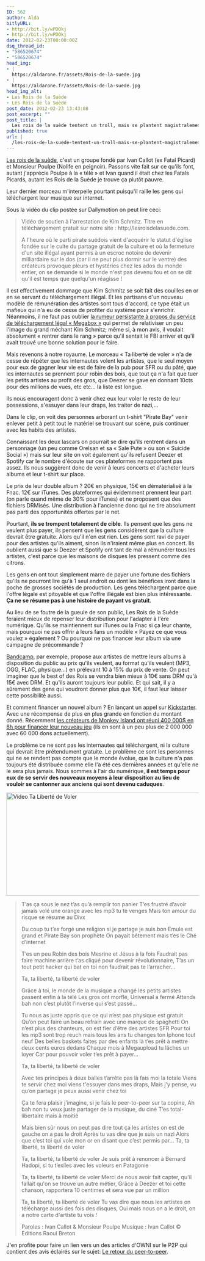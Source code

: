 ```yaml
---
ID: 562
author: Alda
bitlyURL:
- http://bit.ly/wPDOkj
- http://bit.ly/wPDOkj
date: 2012-02-23T00:00:00Z
dsq_thread_id:
- "586520674"
- "586520674"
head_img:
- |
  https://aldarone.fr/assets/Rois-de-la-suede.jpg
- |
  https://aldarone.fr/assets/Rois-de-la-suede.jpg
head_img_alt:
- Les Rois de la Suède
- Les Rois de la Suède
post_date: 2012-02-23 13:43:08
post_excerpt: ""
post_title: |
  Les rois de la suède tentent un troll, mais se plantent magistralement
published: true
url: |
  /les-rois-de-la-suede-tentent-un-troll-mais-se-plantent-magistralement/
---
```


<a href="http://lesroisdelasuede.com">Les rois de la suède</a>, c'est un groupe fondé par Ivan Callot (ex Fatal Picard) et Monsieur Poulpe (Nolife en peignoir). Passons vite fait sur ce qu'ils font, autant j'apprécie Poulpe à la « télé » et Ivan quand il était chez les Fatals Picards, autant les Rois de la Suède je trouve ça plutôt pauvre.

Leur dernier morceau m'interpelle pourtant puisqu'il raille les gens qui téléchargent leur musique sur internet.

Sous la vidéo du clip postée sur Dailymotion on peut lire ceci:
<blockquote>Vidéo de soutien à l'arrestation de Kim Schmitz.
Titre en téléchargement gratuit sur notre site : http://lesroisdelasuede.com.

A l'heure où le parti pirate suédois vient d'acquérir le statut d'église fondée sur le culte du partage gratuit de la culture et où la fermeture d'un site illégal ayant permis à un escroc notoire de devenir milliardaire sur le dos (car il ne peut plus dormir sur le ventre) des créateurs provoque pleurs et hystéries chez les ados du monde entier, on se demande si le monde n'est pas devenu fou et on se dit qu'il est temps que quelqu'un réagisse !</blockquote>

Il est effectivement dommage que Kim Schmitz se soit fait des couilles en or en se servant du téléchargement illégal. Et les partisans d'un nouveau modèle de rémunération des artistes sont tous d'accord, ce type était un mafieux qui n'a eu de cesse de profiter du système pour s'enrichir. Néanmoins, il ne faut pas oublier <a href="http://www.linformaticien.com/actualites/id/23262/megabox-la-vraie-raison-de-la-fermeture-de-megaupload-par-le-fbi.aspx">la rumeur persistante à propos du service de téléchargement légal « Megabox »</a> qui permet de relativiser un peu l'image du grand méchant Kim Schmitz; même si, à mon avis, il voulait absolument « rentrer dans le rang » parce qu'il sentait le FBI arriver et qu'il avait trouvé une bonne solution pour le faire.

Mais revenons à notre royaume. Le morceau « Ta liberté de voler » n'a de cesse de répéter que les internautes volent les artistes, que le seul moyen pour eux de gagner leur vie est de faire de la pub pour SFR ou du pâté, que les internautes se prennent pour robin des bois, que tout ça n'a fait que tuer les petits artistes au profit des gros, que Deezer se gave en donnant 10cts pour des millions de vues, etc etc… la liste est longue.

Ils nous encouragent donc à venir chez eux leur voler le reste de leur possessions, s'essuyer dans leur draps, les traiter de nazi,…

Dans le clip, on voit des personnes arborant un t-shirt "Pirate Bay" venir enlever petit à petit tout le matériel se trouvant sur scène, puis continuer avec les habits des artistes.

Connaissant les deux lascars on pourrait se dire qu'ils rentrent dans un personnage (un peu comme Orelsan et sa « Sale Pute » ou son « Suicide Social ») mais sur leur site on voit également qu'ils refusent Deezer et Spotify car le nombre d'écoute sur ces plateformes ne rapportent pas assez. Ils nous suggèrent donc de venir à leurs concerts et d'acheter leurs albums et leur t-shirt sur place.

Le prix de leur double album ? 20€ en physique, 15€ en dématérialisé à la Fnac. 12€ sur iTunes. Des plateformes qui évidemment prennent leur part (on parle quand même de 30% pour iTunes) et ne proposent que des fichiers DRMisés. Une distribution à l'ancienne donc qui ne tire absolument pas parti des opportunités offertes par le net.

Pourtant, <strong>ils se trompent totalement de cible</strong>. Ils pensent que les gens ne veulent plus payer, ils pensent que les gens considèrent que la culture devrait être gratuite. Alors qu'il n'en est rien. Les gens sont ravi de payer pour des artistes qu'ils aiment, sinon ils n'iraient même plus en concert. Ils oublient aussi que si Deezer et Spotify ont tant de mal à rémunérer tous les artistes, c'est parce que les maisons de disques les pressent comme des citrons.

Les gens en ont tout simplement marre de payer une fortune des fichiers qu'ils ne pourront lire qu'à 1 seul endroit ou dont les bénéfices iront dans la poche de grosses sociétés de production. Les gens téléchargent parce que l'offre légale est pitoyable et que l'offre illégale est bien plus intéressante. <strong>Ça ne se résume pas à une histoire de payant vs gratuit</strong>.

Au lieu de se foutre de la gueule de son public, Les Rois de la Suède feraient mieux de repenser leur distribution pour l'adapter à l'ère numérique. Qu'ils se maintiennent sur iTunes ou la Fnac si ça leur chante, mais pourquoi ne pas offrir à leurs fans un modèle « Payez ce que vous voulez » également ? Ou pourquoi ne pas financer leur album via une campagne de précommande ?

<a href="http://bandcamp.com/">Bandcamp</a>, par exemple, propose aux artistes de mettre leurs albums à disposition du public au prix qu'ils veulent, au format qu'ils veulent (MP3, OGG, FLAC, physique…) en prélevant 10 à 15% du prix de vente. On peut imaginer que le best of des Rois se vendra bien mieux à 10€ sans DRM qu'à 15€ avec DRM. Et qu'ils auront toujours leur public. Et qui sait, il y a sûrement des gens qui voudront donner plus que 10€, il faut leur laisser cette possibilité aussi.

Et comment financer un nouvel album ? En lançant un appel sur <a href="http://www.kickstarter.com/">Kickstarter</a>. Avec une récompense de plus en plus grande en fonction du montant donné. Récemment <a href="http://www.kickstarter.com/projects/66710809/double-fine-adventure">les créateurs de Monkey Island ont réuni 400 000$ en 8h pour financer leur nouveau jeu</a> (ils en sont à un peu plus de 2 000 000 avec 60 000 dons actuellement).

Le problème ce ne sont pas les internautes qui téléchargent, ni la culture qui devrait être prétendument gratuite. Le problème ce sont les personnes qui ne se rendent pas compte que le monde évolue, que la culture n'a pas toujours été distribuée comme elle l'a été ces dernières années et qu'elle ne le sera plus jamais. Nous sommes à l'air du numérique, <strong>il est temps pour eux de se servir des nouveaux moyens à leur disposition au lieu de vouloir se cantonner aux anciens qui sont devenu caduques</strong>.

<a class="dailymotion" href="http://www.dailymotion.com/video/xox1zi_les-rois-de-la-suede-ta-liberte-de-voler_music"><img src="https://aldarone.fr/wp-content/uploads/2012/02/ta-liberte-de-voler-video.jpg" alt="Video Ta Liberté de Voler" title="Video Ta Liberté de Voler" width="540" height="270" class="aligncenter size-full wp-image-566" /></a>

<blockquote>T’as ça sous le nez
t’as qu’à remplir ton panier
T’es frustré d’avoir jamais volé une orange
avec les mp3 tu te venges
Mais ton amour du risque
se résume au Divx

Du coup tu t’es forgé une religion si je partage je suis bon
Emule est grand et Pirate Bay son prophète
On payait bêtement mais t’es le Ché d’internet

T’es un peu Robin des bois
Mesrine et Jésus à la fois
Faudrait pas faire machine arrière
t’as cliqué pour devenir révolutionnaire,
T’as un tout petit hacker qui bat en toi
non faudrait pas te l’arracher...

Ta, ta liberté, ta liberté de voler

Grâce à toi, le monde de la musique a changé
les petits artistes passent enfin à la télé
Les gros ont morflé, Universal a fermé
Attends bah non c’est plutôt l’inverse qui s’est passé...

Tu nous as juste appris que ce qui n’est pas physique est gratuit
Qu’on peut faire un beau refrain avec une marque de spaghetti
On n’est plus des chanteurs, on est fier d’être des artistes SFR
Pour toi les mp3 sont trop reuch
mais tous les ans tu changes ton Iphone tout neuf
Des belles baskets faites par des enfants
là t’es prêt à mettre deux cents euros dedans
Chaque mois à Megaupload tu lâches un loyer
Car pour pouvoir voler t’es prêt à payer...

Ta, ta liberté, ta liberté de voler

Avec tes principes à deux balles
t’arrête pas là fais moi la totale
Viens te servir chez moi
viens t'essuyer dans mes draps,
Mais j’y pense, vu qu’on partage
je peux aussi venir chez toi

Ça te fera plaisir j’imagine, si je fais le peer-to-peer sur ta copine,
Ah bah non tu veux juste partager de la musique, du ciné
T’es total-libertaire mais à moitié

Mais bien sûr nous on peut pas dire tout ça
les artistes on est de gauche on a pas le droit
Après tu vas dire que je suis un nazi
Alors que c’est toi qui vole mon or en disant que c’est permis par...
Ta, ta liberté, ta liberté de voler

Ta, ta liberté, ta liberté de voler
Je suis prêt à renoncer à Bernard Hadopi, si tu t’exiles avec les voleurs en Patagonie

Ta, ta liberté, ta liberté de voler
Merci de nous avoir fait capter, qu'il fallait qu'on se trouve un autre métier,
Grâce à Deezer et toi cette chanson, rapportera 10 centimes et sera vue par un million

Ta, ta liberté, ta liberté de voler
Tu vas dire que nous les artistes on télécharge aussi des fois des disques,
Oui mais nous on a le droit, on a notre carte d'artiste tu vois !

Paroles : Ivan Callot &amp; Monsieur Poulpe
Musique : Ivan Callot
© Editions Raoul Breton
</blockquote>

J'en profite pour faire un lien vers un des articles d'OWNI sur le P2P qui contient des avis éclairés sur le sujet: <a href="http://owni.fr/2012/02/21/le-retour-du-peer-to-peer/">Le retour du peer-to-peer</a>.